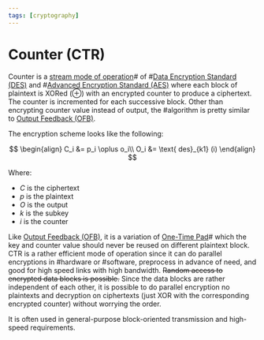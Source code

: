 ```yaml
---
tags: [cryptography]
---
```


# Counter (CTR)

Counter is a [stream mode of operation](202209281239.md)# of
#[Data Encryption Standard (DES)](202209012203.md) and #[Advanced Encryption Standard (AES)](202209012213.md)
where each block of plaintext is XORed ($\oplus$) with an encrypted counter to
produce a ciphertext. The counter is incremented for each successive block.
Other than encrypting counter value instead of output, the #algorithm is pretty
similar to [Output Feedback (OFB)](202210072044.md).

The encryption scheme looks like the following:

$$
\begin{align}
C_i &= p_i \oplus o_i\\
O_i &= \text{ des}_{k1} (i)
\end{align}
$$

Where:
- $C$ is the ciphertext
- $p$ is the plaintext
- $O$ is the output
- $k$ is the subkey
- $i$ is the counter

Like [Output Feedback (OFB)](202210072044.md), it is a variation of [One-Time Pad](202209281248.md)#
which the key and counter value should never be reused on different plaintext
block. CTR is a rather efficient mode of operation since it can do parallel
encryptions in #hardware or #software, preprocess in advance of need, and good
for high speed links with high bandwidth. ~~Random access to encrypted data blocks
is possible.~~ Since the data blocks are rather independent of each other, it is
possible to do parallel encryption no plaintexts and decryption on ciphertexts
(just XOR with the corresponding encrypted counter) without worrying the order.

It is often used in general-purpose block-oriented transmission and high-speed
requirements.
